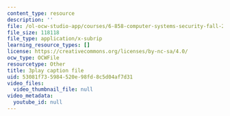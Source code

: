 ```yaml
---
content_type: resource
description: ''
file: /ol-ocw-studio-app/courses/6-858-computer-systems-security-fall-2014/53081f735984520e98fd8c5d04af7d31_eRJ_r8WF1Y0.vtt
file_size: 118118
file_type: application/x-subrip
learning_resource_types: []
license: https://creativecommons.org/licenses/by-nc-sa/4.0/
ocw_type: OCWFile
resourcetype: Other
title: 3play caption file
uid: 53081f73-5984-520e-98fd-8c5d04af7d31
video_files:
  video_thumbnail_file: null
video_metadata:
  youtube_id: null
---
```

